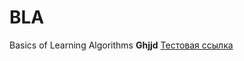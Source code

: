 # BLA
Basics of Learning Algorithms
<b>Ghjjd</b>
[Тестовая ссылка](index.html)
<!--<a href="https://github.com/vberezina/BLA/blob/main/index.html">Тестовая ссылка</a>-->
